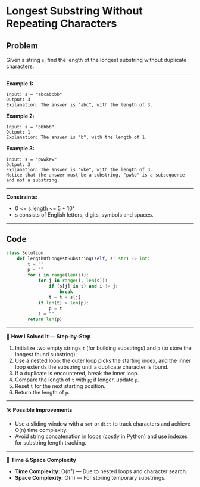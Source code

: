# Longest Substring Without Repeating Characters

## Problem
Given a string `s`, find the length of the longest substring without duplicate characters.

---

**Example 1:**
```
Input: s = "abcabcbb"
Output: 3
Explanation: The answer is "abc", with the length of 3.
```

**Example 2:**
```
Input: s = "bbbbb"
Output: 1
Explanation: The answer is "b", with the length of 1.
```

**Example 3:**
```
Input: s = "pwwkew"
Output: 3
Explanation: The answer is "wke", with the length of 3.
Notice that the answer must be a substring, "pwke" is a subsequence and not a substring.
```

---

**Constraints:**
- 0 <= s.length <= 5 * 10⁴
- s consists of English letters, digits, symbols and spaces.

---

## Code
```python
class Solution:
    def lengthOfLongestSubstring(self, s: str) -> int:
        t = ""
        p = ""
        for i in range(len(s)):
            for j in range(i, len(s)):
                if (s[j] in t) and i != j:
                    break
                t = t + s[j]
            if len(t) > len(p):
                p = t
            t = ""
        return len(p)
```

---

🧩 **How I Solved It — Step-by-Step**  
1. Initialize two empty strings `t` (for building substrings) and `p` (to store the longest found substring).  
2. Use a nested loop: the outer loop picks the starting index, and the inner loop extends the substring until a duplicate character is found.  
3. If a duplicate is encountered, break the inner loop.  
4. Compare the length of `t` with `p`; if longer, update `p`.  
5. Reset `t` for the next starting position.  
6. Return the length of `p`.

---

🛠️ **Possible Improvements**  
- Use a sliding window with a `set` or `dict` to track characters and achieve O(n) time complexity.  
- Avoid string concatenation in loops (costly in Python) and use indexes for substring length tracking.

---

🧠 **Time & Space Complexity**  
- **Time Complexity:** O(n²) — Due to nested loops and character search.  
- **Space Complexity:** O(n) — For storing temporary substrings.
